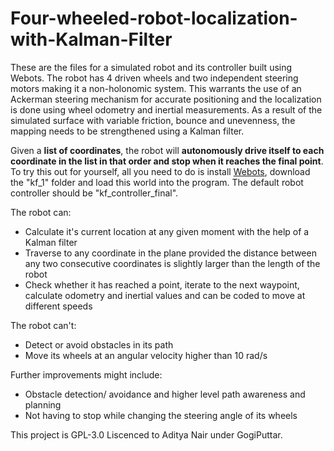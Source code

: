 # Four-wheeled-robot-localization-with-Kalman-Filter
These are the files for a simulated robot and its controller built using Webots. The robot has 4 driven wheels and two independent steering motors making it a non-holonomic system. This warrants the use of an Ackerman steering mechanism for accurate positioning and the localization is done using wheel odometry and inertial measurements. As a result of the simulated surface with variable friction, bounce and unevenness, the mapping needs to be strengthened using a Kalman filter.  

Given a **list of coordinates**, the robot will **autonomously drive itself to each coordinate in the list in that order and stop when it reaches the final point**. To try this out for yourself, all you need to do is install [Webots](https://cyberbotics.com/), download the "kf_1" folder and load this world into the program. The default robot controller should be "kf_controller_final".     

The robot can:
* Calculate it's current location at any given moment with the help of a Kalman filter
* Traverse to any coordinate in the plane provided the distance between any two consecutive coordinates is slightly larger than the length of the robot
* Check whether it has reached a point, iterate to the next waypoint, calculate odometry and inertial values and can be coded to move at different speeds

The robot can't:
* Detect or avoid obstacles in its path
* Move its wheels at an angular velocity higher than 10 rad/s

Further improvements might include:
* Obstacle detection/ avoidance and higher level path awareness and planning
* Not having to stop while changing the steering angle of its wheels

This project is GPL-3.0 Liscenced to Aditya Nair under GogiPuttar.
